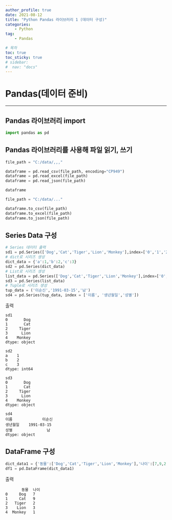 ```yaml
---
author_profile: true
date: 2021-08-12
title: "Python Pandas 라이브러리 1 (데이터 구성)"
categories: 
    - Python
tag: 
    - Pandas

# 목차
toc: true  
toc_sticky: true 
# sidebar:
#  nav: "docs"
---
```


# Pandas(데이터 준비)

---

## Pandas 라이브러리 import

```python
import pandas as pd
```

## Pandas 라이브러리를 사용해 파일 읽기, 쓰기

```python
file_path = "C:/data/,,,"

dataframe = pd.read_csv(file_path, encoding="CP949")
dataframe = pd.read_excel(file_path)
dataframe = pd.read_json(file_path)

dataframe
```

```python
file_path = "C:/data/..."

dataframe.to_csv(file_path)
dataframe.to_excel(file_path)
dataframe.to_json(file_path)
```

## Series Data 구성

```python
# Series 데이터 출력
sd1 = pd.Series(['Dog','Cat','Tiger','Lion','Monkey'],index=['0','1','2','3','4'])
# dict로 시리즈 생성
dict_data = {'a':1,'b':2,'c':3}
sd2 = pd.Series(dict_data)
# List로 시리즈 생성
list_data = pd.Series(['Dog','Cat','Tiger','Lion','Monkey'],index=['0','1','2','3','4'])
sd3 = pd.Series(list_data)
# Tuple로 시리즈 생성
tup_data = ('이순신','1991-03-15','남')
sd4 = pd.Series(tup_data, index = ['이름', '생년월일','성별'])
```

출력

```
sd1
0       Dog
1       Cat
2     Tiger
3      Lion
4    Monkey
dtype: object

sd2
a    1
b    2
c    3
dtype: int64

sd3
0       Dog
1       Cat
2     Tiger
3      Lion
4    Monkey
dtype: object

sd4
이름             이순신
생년월일    1991-03-15
성별               남
dtype: object
```

## DataFrame 구성

```python
dict_data1 = {'동물':['Dog','Cat','Tiger','Lion','Monkey'],'나이':[7,9,2,3,1]}
df1 = pd.DataFrame(dict_data1)
```

출력

```
       동물  나이
0     Dog   7
1     Cat   9
2   Tiger   2
3    Lion   3
4  Monkey   1
```


